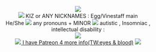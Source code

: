 <p align="center">
<img align="center" <img src="https://media.discordapp.net/attachments/1112204674083344486/1177345520855953509/Untitled86_20231123152955.png?ex=65722b76&is=655fb676&hm=c07fc807a05e338bbc249d3bce6f0a1061d843294300428b7d9b80ee0df83316&=&format=webp&width=456&height=652">
<br> <img src="https://64.media.tumblr.com/fd6b0a8d466a21203db95a9091009792/e2e6f25fca1c982f-f7/s75x75_c1/8d7d359ee1e9a3cc3e42d7c0b68001ab1c97ac32.gifv"> KIZ or ANY NICKNAMES : Egg/Vinestaff main <br>
  He/She <img src="https://64.media.tumblr.com/a509c7a1f0c6a4de270eed2bfdfebb78/3213ab2fada54e29-49/s75x75_c1/ac902df45ad63b2b6ff1d4c5ba984f243646a6cf.gifv"> any pronouns + MINOR <img src="https://64.media.tumblr.com/25a3a5922791fe2909eedffaabd0b2f8/e2e6f25fca1c982f-70/s75x75_c1/2d8d423dc7967c6a6e9c66d4f7ad80ba4a44b444.gifv"<br>  autistic , Insomniac , <br>intellectual disability : <a href="" title="big fat interests"</a>
  <br><img src="https://64.media.tumblr.com/76ac84c8d31341ddb5e3f44ba658560e/42dbc5f8f187cb8c-e8/s400x600/396745afefac462ab03f6aa3d55e50ee6cd17374.gifv"><br> <Img src="https://64.media.tumblr.com/22d8934d692a2955eff756b7f04230bf/6883b74fe29d203c-23/s75x75_c1/cb54ccdef2cdeaaa05cfd071ea12dd6609bb2a89.gifv"> I have Patreon 4 more <a href="https://www.patreon.com/KIZSPER/about" title="info">info(TW:eyes & blood)</a> <img src="https://64.media.tumblr.com/22d8934d692a2955eff756b7f04230bf/6883b74fe29d203c-23/s75x75_c1/cb54ccdef2cdeaaa05cfd071ea12dd6609bb2a89.gifv">

